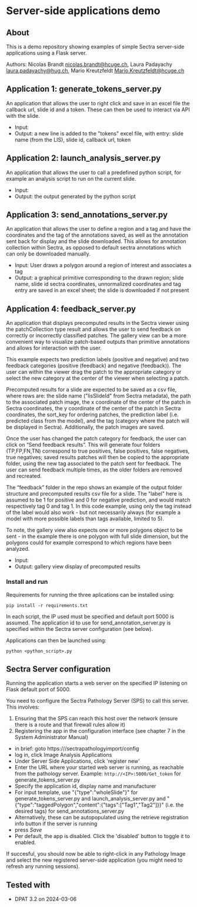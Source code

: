 Server-side applications demo
========

## About
This is a demo repository showing examples of simple Sectra server-side applications using a Flask server.

Authors: Nicolas Brandt nicolas.brandt@hcuge.ch, Laura Padayachy laura.padayachy@hug.ch, Mario Kreutzfeldt Mario.Kreutzfeldt@hcuge.ch

## Application 1: generate_tokens_server.py

An application that allows the user to right click and save in an excel file the callback url, slide id and a token. These can then be used to interact via API with the slide.

- Input:
- Output: a new line is added to the "tokens" excel file, with entry: slide name (from the LIS), slide id, callback url, token

## Application 2: launch_analysis_server.py

An application that allows the user to call a predefined python script, for example an analysis script to run on the current slide.

- Input: 
- Output: the output generated by the python script

## Application 3: send_annotations_server.py

An application that allows the user to define a region and a tag and have the coordinates and the tag of the annotations saved, as well as the annotation sent back for display and the slide downloaded.
This allows for annotation collection within Sectra, as opposed to default sectra annotations which can only be downloaded manually.

- Input: User draws a polygon around a region of interest and associates a tag
- Output: a graphical primitive corresponding to the drawn region; slide name, slide id sectra coordinates, unnormalized coordinates and tag entry are saved in an excel sheet; the slide is downloaded if not present

## Application 4: feedback_server.py

An application that displays precomputed results in the Sectra viewer using the patchCollection type result and allows the user to send feedback on correctly or incorrectly classified patches. The gallery view can be a more convenient way to visualize patch-based outputs than primitive annotations and allows for interaction with the user.

This example expects two prediction labels (positive and negative) and two feedback categories (positive (feedback) and negative (feedback)). The user can within the viewer drag the patch to the appropriate category or select the new category at the center of the viewer when selecting a patch.

Precomputed results for a slide are expected to be saved as a csv file, where rows are: the slide name ("lisSlideId" from Sectra metadata), the path to the associated patch image, the x coordinate of the center of the patch in Sectra coordinates, the y coordinate of the center of the patch in Sectra coordinates, the sort_key for ordering patches, the prediction label (i.e. predicted class from the model), and the tag (category where the patch will be displayed in Sectra). Additionally, the patch images are saved.

Once the user has changed the patch category for feedback, the user can click on “Send feedback results”. This will generate four folders (TP,FP,FN,TN) correspond to true positives, false positives, false negatives, true negatives; saved results patches will then be copied to the appropriate folder, using the new tag associated to the patch sent for feedback. The user can send feedback multiple times, as the older folders are removed and recreated.

The “feedback” folder in the repo shows an example of the output folder structure and precomputed results csv file for a slide. The "label" here is assumed to be 1 for positive and 0 for negative prediction, and would match respectively tag 0 and tag 1. In this code example, using only the tag instead of the label would also work - but not necessarily always (for example a model with more possible labels than tags available, limited to 5).

To note, the gallery view also expects one or more polygons object to be sent - in the example there is one polygon with full slide dimension, but the polygons could for example correspond to which regions have been analyzed.


- Input: 
- Output: gallery view display of precomputed results

### Install and run

Requirements for running the three aplications can be installed using:

```
pip install -r requirements.txt
```

In each script, the IP used must be specified and default port 5000 is assumed. The application id to use for send_annotation_server.py is specified within the Sectra server configuration (see below).

Applications can then be launched using:

```
python <python_script>.py
```


## Sectra Server configuration

Running the application starts a web server on the specified IP listening on Flask default port of 5000.

You need to configure the Sectra Pathology Server (SPS) to call this server. This involves:

1. Ensuring that the SPS can reach this host over the network (ensure there is a route and that firewall rules allow it)
2. Registering the app in the configuration interface (see chapter 7 in the System Administrator Manual)
  - in brief: goto https://<pathologyserver>/sectrapathologyimport/config
  - log in, click Image Analysis Applications
  - Under Server Side Applications, click 'register new'
  - Enter the URL where your started web server is running, as reachable from the pathology server. Example: `http://<IP>:5000/Get_token` for generate_tokens_server.py
  - Specify the application id, display name and manufacturer
  - For input template, use "{"type":"wholeSlide"}" for generate_tokens_server.py and launch_analysis_server.py and "{"type":"taggedPolygon","content":{"tags":["Tag1","Tag2"]}}" (i.e. the desired tags) for send_annotations_server.py
  - Alternatively, these can be autopopulated using the retrieve registration info button if the server is running
  - press *Save*
  - Per default, the app is disabled. Click the 'disabled' button to toggle it to enabled.

If succesful, you should now be able to right-click in any Pathology Image and select the new registered server-side application (you might need to refresh any running sessions).


## Tested with

- DPAT 3.2 on 2024-03-06
